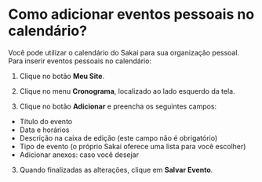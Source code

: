 # Como adicionar eventos pessoais no calendário?

Você pode utilizar o calendário do Sakai para sua organização pessoal. Para inserir eventos pessoais no calendário:

1. Clique no botão **Meu Site**.

2. Clique no menu **Cronograma**, localizado ao lado esquerdo da tela.

2. Clique no botão **Adicionar** e preencha os seguintes campos:
 * Título do evento
 * Data e horários
 * Descrição na caixa de edição (este campo não é obrigatório)
 * Tipo de evento (o próprio Sakai oferece uma lista para você escolher)
 * Adicionar anexos: caso você desejar
 
3. Quando finalizadas as alterações, clique em **Salvar Evento**.